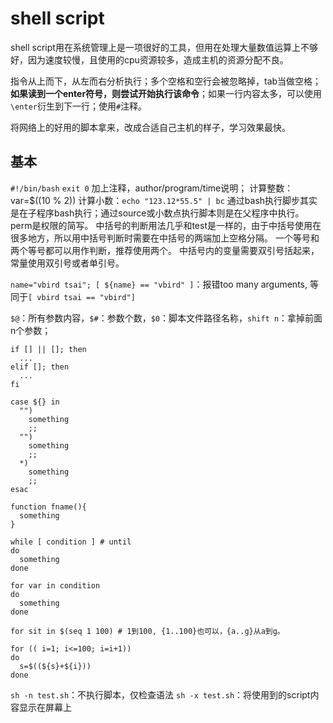 # shell script

shell script用在系统管理上是一项很好的工具，但用在处理大量数值运算上不够好，因为速度较慢，且使用的cpu资源较多，造成主机的资源分配不良。

指令从上而下，从左而右分析执行；多个空格和空行会被忽略掉，tab当做空格；**如果读到一个enter符号，则尝试开始执行该命令**；如果一行内容太多，可以使用`\enter`衍生到下一行；使用`#`注释。

将网络上的好用的脚本拿来，改成合适自己主机的样子，学习效果最快。

## 基本

`#!/bin/bash`
`exit 0`
加上注释，author/program/time说明；
计算整数：var=$((10 % 2))
计算小数：`echo "123.12*55.5" | bc`
通过bash执行脚步其实是在子程序bash执行；通过source或小数点执行脚本则是在父程序中执行。
perm是权限的简写。
中括号的判断用法几乎和test是一样的，由于中括号使用在很多地方，所以用中括号判断时需要在中括号的两端加上空格分隔。
一个等号和两个等号都可以用作判断，推荐使用两个。
中括号内的变量需要双引号括起来，常量使用双引号或者单引号。

`name="vbird tsai"; [ ${name} == "vbird" ]`：报错too many arguments, 等同于`[ vbird tsai == "vbird"]`

`$@`：所有参数内容，`$#`：参数个数，`$0`：脚本文件路径名称，`shift n`：拿掉前面n个参数；

```shell
if [] || []; then
  ...
elif []; then
  ...
fi

case ${} in
  "")
    something
    ;;
  "")
    something
    ;;
  *)
    something
    ;;
esac

function fname(){
  something
}

while [ condition ] # until
do
  something
done

for var in condition
do
  something
done

for sit in $(seq 1 100) # 1到100, {1..100}也可以，{a..g}从a到g。

for (( i=1; i<=100; i=i+1))
do
  s=$((${s}+${i}))
done
```

`sh -n test.sh`：不执行脚本，仅检查语法
`sh -x test.sh`：将使用到的script内容显示在屏幕上
